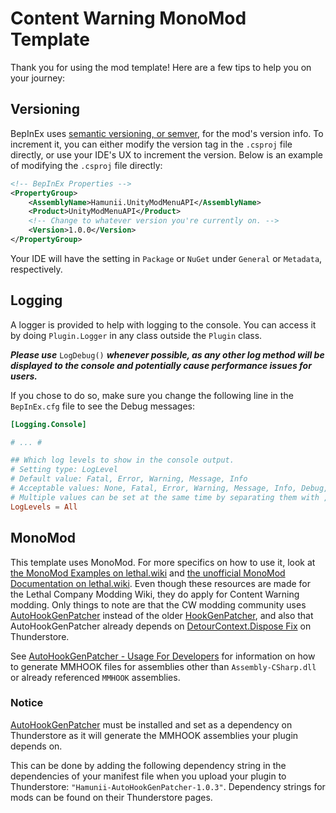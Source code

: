 # Content Warning MonoMod Template

Thank you for using the mod template! Here are a few tips to help you on your journey:

## Versioning

BepInEx uses [semantic versioning, or semver](https://semver.org/), for the mod's version info.
To increment it, you can either modify the version tag in the `.csproj` file directly, or use your IDE's UX to increment the version. Below is an example of modifying the `.csproj` file directly:

```xml
<!-- BepInEx Properties -->
<PropertyGroup>
    <AssemblyName>Hamunii.UnityModMenuAPI</AssemblyName>
    <Product>UnityModMenuAPI</Product>
    <!-- Change to whatever version you're currently on. -->
    <Version>1.0.0</Version>
</PropertyGroup>
```

Your IDE will have the setting in `Package` or `NuGet` under `General` or `Metadata`, respectively.

## Logging

A logger is provided to help with logging to the console. You can access it by doing `Plugin.Logger` in any class outside the `Plugin` class.

***Please use*** `LogDebug()` ***whenever possible, as any other log method will be displayed to the console and potentially cause performance issues for users.***

If you chose to do so, make sure you change the following line in the `BepInEx.cfg` file to see the Debug messages:

```toml
[Logging.Console]

# ... #

## Which log levels to show in the console output.
# Setting type: LogLevel
# Default value: Fatal, Error, Warning, Message, Info
# Acceptable values: None, Fatal, Error, Warning, Message, Info, Debug, All
# Multiple values can be set at the same time by separating them with , (e.g. Debug, Warning)
LogLevels = All
```

## MonoMod

This template uses MonoMod. For more specifics on how to use it, look at
[the MonoMod Examples on lethal.wiki](https://lethal.wiki/dev/fundamentals/patching-code/monomod-examples) and
[the unofficial MonoMod Documentation on lethal.wiki](https://lethal.wiki/dev/fundamentals/patching-code/monomod-documentation). Even though these resources are made for the Lethal Company Modding Wiki, they do apply for Content Warning modding.
Only things to note are that the CW modding community uses [AutoHookGenPatcher](https://thunderstore.io/c/content-warning/p/Hamunii/AutoHookGenPatcher/) instead of the older [HookGenPatcher](https://github.com/harbingerofme/Bepinex.Monomod.HookGenPatcher), and also that AutoHookGenPatcher already depends on [DetourContext.Dispose Fix](https://thunderstore.io/c/content-warning/p/Hamunii/DetourContext_Dispose_Fix/) on Thunderstore.

See [AutoHookGenPatcher - Usage For Developers](https://github.com/Hamunii/BepInEx.MonoMod.AutoHookGenPatcher?tab=readme-ov-file#usage-for-developers) for information on how to generate MMHOOK files for assemblies other than `Assembly-CSharp.dll` or already referenced `MMHOOK` assemblies.

### Notice
[AutoHookGenPatcher](https://thunderstore.io/c/content-warning/p/Hamunii/AutoHookGenPatcher/) must be installed and set as a dependency on Thunderstore as it will generate the MMHOOK assemblies your plugin depends on.

This can be done by adding the following dependency string in the dependencies of your manifest file when you upload your plugin to Thunderstore:
`"Hamunii-AutoHookGenPatcher-1.0.3"`. Dependency strings for mods can be found on their Thunderstore pages. 
